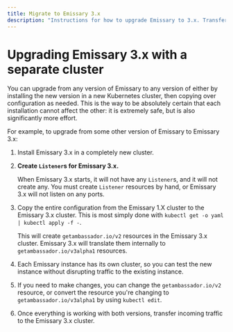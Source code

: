 ```yaml
---
title: Migrate to Emissary 3.x
description: "Instructions for how to upgrade Emissary to 3.x. Transfer your current configuration of Emissary to 3.x."
---
```


# Upgrading Emissary 3.x with a separate cluster

You can upgrade from any version of Emissary to
any version of either by installing the new version in a new Kubernetes cluster,
then copying over configuration as needed. This is the way to be absolutely
certain that each installation cannot affect the other: it is extremely safe,
but is also significantly more effort.

For example, to upgrade from some other version of Emissary to Emissary 3.x:

1. Install Emissary 3.x in a completely new cluster.

2. **Create `Listener`s for Emissary 3.x.**

   When Emissary 3.x starts, it will not have any `Listener`s, and it will not
   create any. You must create `Listener` resources by hand, or Emissary 3.x
   will not listen on any ports.

3. Copy the entire configuration from the Emissary 1.X cluster to the Emissary
   3.x cluster. This is most simply done with `kubectl get -o yaml | kubectl apply -f -`.

   This will create `getambassador.io/v2` resources in the Emissary 3.x cluster.
   Emissary 3.x will translate them internally to `getambassador.io/v3alpha1`
   resources.

4. Each Emissary instance has its own cluster, so you can test the new
   instance without disrupting traffic to the existing instance.

5. If you need to make changes, you can change the `getambassador.io/v2` resource, or convert the
   resource you're changing to `getambassador.io/v3alpha1` by using `kubectl edit`.

6. Once everything is working with both versions, transfer incoming traffic to the Emissary
   3.x cluster.
